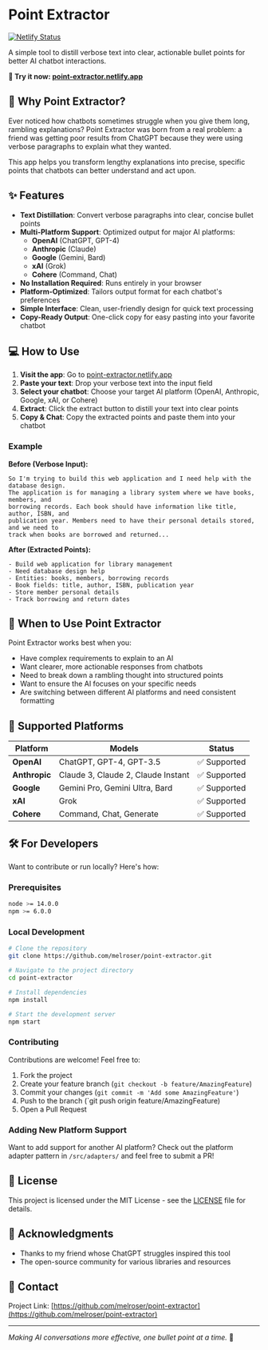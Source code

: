# Point Extractor

[![Netlify Status](https://api.netlify.com/api/v1/badges/295f8d1c-f02e-4359-bfa7-05ab78013106/deploy-status)](https://app.netlify.com/projects/point-extractor/deploys)

A simple tool to distill verbose text into clear, actionable bullet points for better AI chatbot interactions.

**🔗 Try it now: [point-extractor.netlify.app](https://point-extractor.netlify.app/)**

## 🎯 Why Point Extractor?

Ever noticed how chatbots sometimes struggle when you give them long, rambling explanations? Point Extractor was born from a real problem: a friend was getting poor results from ChatGPT because they were using verbose paragraphs to explain what they wanted. 

This app helps you transform lengthy explanations into precise, specific points that chatbots can better understand and act upon.

## ✨ Features

- **Text Distillation**: Convert verbose paragraphs into clear, concise bullet points
- **Multi-Platform Support**: Optimized output for major AI platforms:
  - **OpenAI** (ChatGPT, GPT-4)
  - **Anthropic** (Claude)
  - **Google** (Gemini, Bard)
  - **xAI** (Grok)
  - **Cohere** (Command, Chat)
- **No Installation Required**: Runs entirely in your browser
- **Platform-Optimized**: Tailors output format for each chatbot's preferences
- **Simple Interface**: Clean, user-friendly design for quick text processing
- **Copy-Ready Output**: One-click copy for easy pasting into your favorite chatbot

## 💻 How to Use

1. **Visit the app**: Go to [point-extractor.netlify.app](https://point-extractor.netlify.app/)
2. **Paste your text**: Drop your verbose text into the input field
3. **Select your chatbot**: Choose your target AI platform (OpenAI, Anthropic, Google, xAI, or Cohere)
4. **Extract**: Click the extract button to distill your text into clear points
5. **Copy & Chat**: Copy the extracted points and paste them into your chatbot

### Example

**Before (Verbose Input):**
```
So I'm trying to build this web application and I need help with the database design. 
The application is for managing a library system where we have books, members, and 
borrowing records. Each book should have information like title, author, ISBN, and 
publication year. Members need to have their personal details stored, and we need to 
track when books are borrowed and returned...
```

**After (Extracted Points):**
```
- Build web application for library management
- Need database design help
- Entities: books, members, borrowing records
- Book fields: title, author, ISBN, publication year
- Store member personal details
- Track borrowing and return dates
```

## 🤔 When to Use Point Extractor

Point Extractor works best when you:
- Have complex requirements to explain to an AI
- Want clearer, more actionable responses from chatbots
- Need to break down a rambling thought into structured points
- Want to ensure the AI focuses on your specific needs
- Are switching between different AI platforms and need consistent formatting

## 🤖 Supported Platforms

| Platform | Models | Status |
|----------|--------|--------|
| **OpenAI** | ChatGPT, GPT-4, GPT-3.5 | ✅ Supported |
| **Anthropic** | Claude 3, Claude 2, Claude Instant | ✅ Supported |
| **Google** | Gemini Pro, Gemini Ultra, Bard | ✅ Supported |
| **xAI** | Grok | ✅ Supported |
| **Cohere** | Command, Chat, Generate | ✅ Supported |

## 🛠️ For Developers

Want to contribute or run locally? Here's how:

### Prerequisites
```bash
node >= 14.0.0
npm >= 6.0.0
```

### Local Development
```bash
# Clone the repository
git clone https://github.com/melroser/point-extractor.git

# Navigate to the project directory
cd point-extractor

# Install dependencies
npm install

# Start the development server
npm start
```

### Contributing

Contributions are welcome! Feel free to:

1. Fork the project
2. Create your feature branch (`git checkout -b feature/AmazingFeature`)
3. Commit your changes (`git commit -m 'Add some AmazingFeature'`)
4. Push to the branch (`git push origin feature/AmazingFeature)
5. Open a Pull Request

### Adding New Platform Support

Want to add support for another AI platform? Check out the platform adapter pattern in `/src/adapters/` and feel free to submit a PR!

## 📝 License

This project is licensed under the MIT License - see the [LICENSE](LICENSE) file for details.

## 🙏 Acknowledgments

- Thanks to my friend whose ChatGPT struggles inspired this tool
- The open-source community for various libraries and resources

## 📧 Contact

Project Link: [https://github.com/melroser/point-extractor](https://github.com/melroser/point-extractor)

---

*Making AI conversations more effective, one bullet point at a time.* 🎯
```
